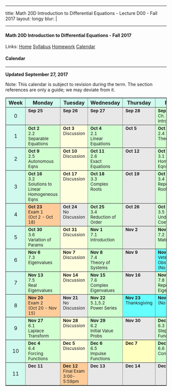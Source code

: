 
---
title: Math 20D Introduction to Differential Equations - Lecture D00 - Fall 2017
layout: longy
blur: |

---  
#### Math 20D Introduction to Differential Equations - Fall 2017  
  Links: [Home][math20dHome]    [Syllabus][math20dSyl]    [Homework][math20dHW]    [Calendar][math20dCal]
    
   [math20dHome]:http://thanghuynh.org/teaching/math20d_f17.html
   [math20dSyl]:http://thanghuynh.org/teaching/math20d_f17_syllabus.html  
   [math20dHW]:http://thanghuynh.org/teaching/math20d_f17_hw.html  
   [math20dCal]:http://thanghuynh.org/teaching/math20d_f17_cal.html  

#### Calendar    
---  


**Updated September 27, 2017**

Note: This calendar is subject to revision during the term. The section references are only a guide; we may deviate from it.  

<center>           
<table bgcolor="#D0FAEE" cellpadding="5" cellspacing="0" border="1">
<tbody>
<tr>
    <th width="10%">Week</th>
    <th width="18%">Monday</th>
    <th width="18%">Tuesday</th>
    <th width="18%">Wednesday</th>
    <th width="18%">Thursday</th>
    <th width="18%">Friday</th>
</tr>

<tr>
    <td align="center">0<br></td>
    <td valign="top" bgcolor="#E8E8E8"><b><small>Sep 25</small></b>
        <div align="left"><small></small></div></td>
    <td valign="top" bgcolor="#E8E8E8"><b><small>Sep 26</small></b>
		<div align="left"><small></small></div></td>
    <td valign="top" bgcolor="#E8E8E8"><b><small>Sep 27</small></b>
        <div align="left"><small></small></div></td>
	<td valign="top" bgcolor="#E8E8E8"><b><small>Sep 28</small></b>
		<div align="left"><small></small></div></td>
    <td valign="top" bgcolor="#d0ffd0"><b><small>Sep 29</small></b>
        <div align="left"><small>Ch. 1<br>Introduction</small></div></td>
</tr>

<tr>
    <td align="center">1<br></td>
    <td valign="top" bgcolor="#d0ffd0"><b><small>Oct 2</small></b>
        <div align="left"><small>2.2 <br>Separable Equations</small></div></td>
    <td valign="top" bgcolor="#ffffe0"><b><small>Oct 3</small></b>
		<div align="left"><small>Discussion</small></div></td>
    <td valign="top" bgcolor="#d0ffd0"><b><small>Oct 4</small></b>
        <div align="left"><small>2.1 <br>Linear Equations</small></td>
	<td valign="top" bgcolor="#E8E8E8"><b><small>Oct 5</small></b>
		<div align="left"><small></small></div></td>
    <td valign="top" bgcolor="#d0ffd0"><b><small>Oct 6</small></b>
        <div align="left"><small>2.4 <br>Theory of DEs</small></div></td>
</tr>

<tr>
    <td align="center">2<br></td>
    <td valign="top" bgcolor="#d0ffd0"><b><small>Oct 9</small></b>
        <div align="left"><small>2.5 <br>Autonomous Eqns</small></div></td>
    <td valign="top" bgcolor="#ffffe0"><b><small>Oct 10</small></b>
		<div align="left"><small>Discussion</small></div></td>
    <td valign="top" bgcolor="#d0ffd0"><b><small>Oct 11</small></b>
        <div align="left"><small>2.6 <br>Exact Equations</small></div></td>
	<td valign="top" bgcolor="#E8E8E8"><b><small>Oct 12</small></b>
		<div align="left"><small></small></div></td>
    <td valign="top" bgcolor="#d0ffd0"><b><small>Oct 13</small></b>
        <div align="left"><small>3.1 <br>Homogeneous Eqns</small></div></td>
</tr>

<tr>
    <td align="center">3<br></td>
    <td valign="top" bgcolor="#d0ffd0"><b><small>Oct 16</small></b>
        <div align="left"><small>3.2 <br>Solutions to Linear<br>Homogeneous Eqns</small></div></td>
    <td valign="top" bgcolor="#ffffe0"><b><small>Oct 17</small></b>
		<div align="left"><small>Discussion</small></div></td>
    <td valign="top" bgcolor="#d0ffd0"><b><small>Oct 18</small></b>
        <div align="left"><small>3.3 <br>Complex Roots</small></div></td>
	<td valign="top" bgcolor="#E8E8E8"><b><small>Oct 19</small></b>
		<div align="left"><small></small></div></td>
    <td valign="top" bgcolor="#d0ffd0"><b><small>Oct 20</small></b>
        <div align="left"><small>3.4 <br>Repeated Roots</small></div></td>
</tr>

<tr>
    <td align="center">4<br></td>
    <td valign="top" bgcolor="#FFCC99"><b><small>Oct 23</small></b>
        <div align="left"><small>Exam 1<br>(Oct 2 - Oct 18)</small></div></td>
	<td valign="top" bgcolor="#E8E8E8"><b><small>Oct 24</small></b>
		<div align="left"><small>No Discussion</small></div></td>
    <td valign="top" bgcolor="#d0ffd0"><b><small>Oct 25</small></b>
        <div align="left"><small>3.4 <br>Reduction of Order</small></div></td>
	<td valign="top" bgcolor="#E8E8E8"><b><small>Oct 26</small></b>
		<div align="left"><small></small></div></td>
    <td valign="top" bgcolor="#d0ffd0"><b><small>Oct 27</small></b>
		<div align="left"><small>3.5 <br>Undetermined Coeffs</small></div></td>
</tr>

<tr>
    <td align="center">5<br></td>
    <td valign="top" bgcolor="#d0ffd0"><b><small>Oct 30</small></b>
        <div align="left"><small>3.6 <br>Variation of Params</small></div></td>
    <td valign="top" bgcolor="#ffffe0"><b><small>Oct 31</small></b>
		<div align="left"><small>Discussion</small></div></td>
    <td valign="top" bgcolor="#d0ffd0"><b><small>Nov 1</small></b>
        <div align="left"><small>7.1 <br>Introduction</small></div></td>
	<td valign="top" bgcolor="#E8E8E8"><b><small>Nov 2</small></b>
		<div align="left"><small></small></div></td>
    <td valign="top" bgcolor="#d0ffd0"><b><small>Nov 3</small></b>
        <div align="left"><small>7.2 <br>Matrix Review</small></div></td>
</tr>

<tr>
    <td align="center">6<br></td>
    <td valign="top" bgcolor="#d0ffd0"><b><small>Nov 6</small></b>
        <div align="left"><small>7.3 <br>Eigenvalues</small></div></td>
    <td valign="top" bgcolor="#ffffe0"><b><small>Nov 7</small></b>
		<div align="left"><small>Discussion</small></div></td>
    <td valign="top" bgcolor="#d0ffd0"><b><small>Nov 8</small></b>
        <div align="left"><small>7.4 <br>Theory of Systems</small></div></td>
	<td valign="top" bgcolor="#E8E8E8"><b><small>Nov 9</small></b>
		<div align="left"><small></small></div></td>
    <td valign="top" bgcolor="#66ffff"><b><small>Nov 10</small></b>
		<div align="left"><small>Veterans Day Obs.<br>(No classes)</small></div></td>
</tr>

<tr>
    <td align="center">7<br></td>
    <td valign="top" bgcolor="#d0ffd0"><b><small>Nov 13</small></b>
        <div align="left"><small>7.5 <br>Real Eigenvalues<br></small></div></td>
    <td valign="top" bgcolor="#ffffe0"><b><small>Nov 14</small></b>
		<div align="left"><small>Discussion</small></div></td>
    <td valign="top" bgcolor="#d0ffd0"><b><small>Nov 15</small></b>
		<div align="left"><small>7.6 <br>Complex Eigenvalues</small></div></td>
	<td valign="top" bgcolor="#E8E8E8"><b><small>Nov 16</small></b>
		<div align="left"><small></small></div></td>
    <td valign="top" bgcolor="#d0ffd0"><b><small>Nov 17</small></b>
		<div align="left"><small>7.8 <br>Repeat Eigenvalues</small></div></td>
</tr>

<tr>
    <td align="center">8<br></td>
    <td valign="top" bgcolor="#FFCC99"><b><small>Nov 20</small></b>
        <div align="left"><small>Exam 2<br>(Oct 20 - Nov 15)</small></div></td>
    <td valign="top" bgcolor="#E8E8E8"><b><small>Nov 21</small></b>
		<div align="left"><small>No Discussion</small></div></td>
    <td valign="top" bgcolor="#d0ffd0"><b><small>Nov 22</small></b>
        <div align="left"><small>5.1,5.2 <br>Power Series</small></div></td>
	<td valign="top" bgcolor="#66ffff"><b><small>Nov 23</small></b>
		<div align="left"><small>Thanksgiving</small></div></td>
    <td valign="top" bgcolor="#66ffff"><b><small>Nov 24</small></b>
		<div align="left"><small>(No classes)</small></div></td>
</tr>

<tr>
    <td align="center">9<br></td>
    <td valign="top" bgcolor="#d0ffd0"><b><small>Nov 27</small></b>
		<div align="left"><small>6.1 <br>Laplace Transform</small></div></td>
    <td valign="top" bgcolor="#ffffe0"><b><small>Nov 28</small></b>
		<div align="left"><small>Discussion</small></div></td>
    <td valign="top" bgcolor="#d0ffd0"><b><small>Nov 29</small></b>
        <div align="left"><small>6.2 <br>Initial Value Probs</small></div></td>
	<td valign="top" bgcolor="#E8E8E8"><b><small>Nov 30</small></b>
        <div align="left"><small></small></div></td>
    <td valign="top" bgcolor="#d0ffd0"><b><small>Dec 1</small></b>
        <div align="left"><small>6.3 <br>Step Functions</small></div></td>
</tr>

<tr>
    <td align="center">10</td>
    <td valign="top" bgcolor="#d0ffd0"><small><b>Dec 4</b></small>
        <div align="left"><small>6.4 <br>Forcing Functions</small></div></td>
    <td valign="top" bgcolor="#ffffe0"><b><small>Dec 5</small></b>
		<div align="left"><small>Discussion</small></div></td>
    <td valign="top" bgcolor="#d0ffd0"><b><small>Dec 6</small></b>
        <div align="left"><small>6.5 <br>Impulse Functions</small></div></td>
	<td valign="top" bgcolor="#ffffc0"><b><small>Dec 7</small></b>
		<div align="left"><small></small></div></td>
    <td valign="top" bgcolor="#d0ffd0"><b><small>Dec 8</small></b>
        <div align="left"><small>6.6 <br>Convolution</small></div></td>
</tr>

<tr>
    <td align="center">11</td>
    <td valign="top" bgcolor="#E8E8E8"><b><small>Dec 11</small></b></td>
    <td valign="top" bgcolor="#FFCC99"><b><small>Dec 12</small></b>
        <div align="left"><small>Final Exam <br>3:00-5:59pm</small></div></td>
    <td valign="top" bgcolor="#E8E8E8"><b><small>Dec 13</small></b></td>
    <td valign="top" bgcolor="#E8E8E8"><b><small>Dec 14</small></b></td>
    <td valign="top" bgcolor="#E8E8E8"><b><small>Dec 15</small></b></td>
</tr>  





